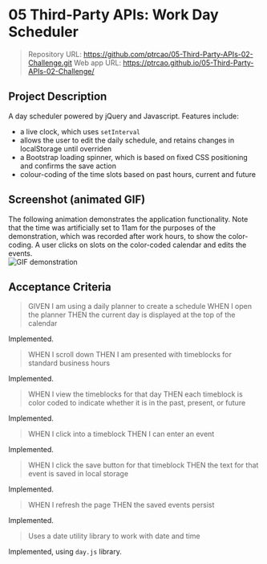 # 05 Third-Party APIs: Work Day Scheduler

> Repository URL: https://github.com/ptrcao/05-Third-Party-APIs-02-Challenge.git
> Web app URL: https://ptrcao.github.io/05-Third-Party-APIs-02-Challenge/

## Project Description

A day scheduler powered by jQuery and Javascript.  Features include:
* a live clock, which uses `setInterval`
* allows the user to edit the daily schedule, and retains changes in localStorage until overriden
* a Bootstrap loading spinner, which is based on fixed CSS positioning and confirms the save action
* colour-coding of the time slots based on past hours, current and future


## Screenshot (animated GIF)

The following animation demonstrates the application functionality.
Note that the time was artificially set to 11am for the purposes of the demonstration, which was recorded after work hours, to show the color-coding.
A user clicks on slots on the color-coded calendar and edits the events.
<img style="display:block;" src="./Assets/Work Schedule_ Dec 15, 2022 11_39 PM.gif" alt="GIF demonstration">


## Acceptance Criteria


> GIVEN I am using a daily planner to create a schedule
> WHEN I open the planner
> THEN the current day is displayed at the top of the calendar

Implemented.

> WHEN I scroll down
> THEN I am presented with timeblocks for standard business hours

Implemented.

> WHEN I view the timeblocks for that day
> THEN each timeblock is color coded to indicate whether it is in the past, present, or future

Implemented.

> WHEN I click into a timeblock
> THEN I can enter an event

Implemented.

> WHEN I click the save button for that timeblock
> THEN the text for that event is saved in local storage

Implemented.

> WHEN I refresh the page
> THEN the saved events persist

Implemented.

> Uses a date utility library to work with date and time

Implemented, using `day.js` library.